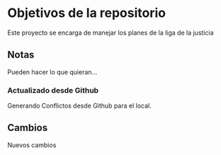 # Objetivos de la repositorio

Este proyecto se encarga de manejar los planes de la liga de la justicia


## Notas
Pueden hacer lo que quieran...

### Actualizado desde Github

Generando Conflictos desde Github para el local.

## Cambios 

Nuevos cambios
